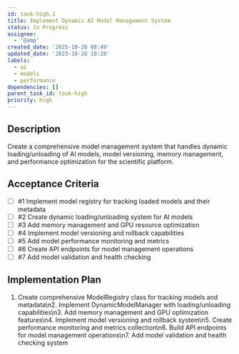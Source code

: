```yaml
---
id: task-high.1
title: Implement Dynamic AI Model Management System
status: In Progress
assignee:
  - '@amp'
created_date: '2025-10-28 08:49'
updated_date: '2025-10-28 10:28'
labels:
  - ai
  - models
  - performance
dependencies: []
parent_task_id: task-high
priority: high
---
```


## Description

<!-- SECTION:DESCRIPTION:BEGIN -->
Create a comprehensive model management system that handles dynamic loading/unloading of AI models, model versioning, memory management, and performance optimization for the scientific platform.
<!-- SECTION:DESCRIPTION:END -->

## Acceptance Criteria
<!-- AC:BEGIN -->
- [ ] #1 Implement model registry for tracking loaded models and their metadata
- [ ] #2 Create dynamic loading/unloading system for AI models
- [ ] #3 Add memory management and GPU resource optimization
- [ ] #4 Implement model versioning and rollback capabilities
- [ ] #5 Add model performance monitoring and metrics
- [ ] #6 Create API endpoints for model management operations
- [ ] #7 Add model validation and health checking
<!-- AC:END -->

## Implementation Plan

<!-- SECTION:PLAN:BEGIN -->
1. Create comprehensive ModelRegistry class for tracking models and metadata\n2. Implement DynamicModelManager with loading/unloading capabilities\n3. Add memory management and GPU optimization features\n4. Implement model versioning and rollback system\n5. Create performance monitoring and metrics collection\n6. Build API endpoints for model management operations\n7. Add model validation and health checking system
<!-- SECTION:PLAN:END -->
